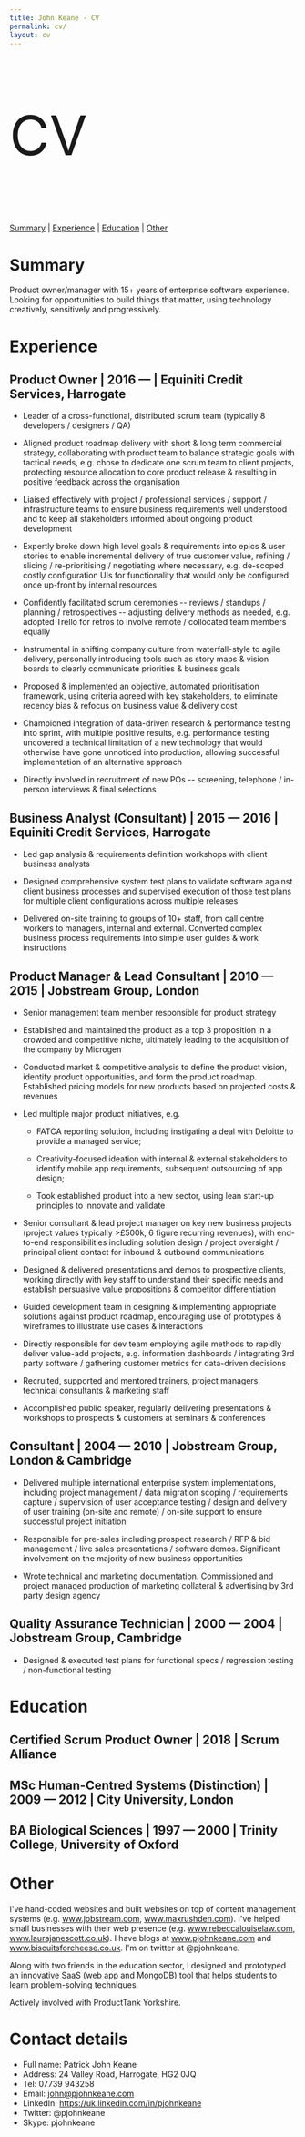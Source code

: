 ```yaml
---
title: John Keane - CV
permalink: cv/
layout: cv
---
```


<p style="font-size:6rem;">CV</p>

<nav class="doc-nav" id="cv-nav">
<a href="#summary">Summary</a> | <a href="#Experience">Experience</a> | <a href="#education">Education</a> | <a href="#other">Other</a>
</nav>

# Summary

Product owner/manager with 15+ years of enterprise software experience. Looking for opportunities to build things that matter, using technology creatively, sensitively and progressively.

# Experience

## Product Owner \| 2016 &mdash; \| Equiniti Credit Services, Harrogate

-   Leader of a cross-functional, distributed scrum team (typically 8 developers / designers / QA)

-   Aligned product roadmap delivery with short & long term commercial strategy, collaborating with product team to balance strategic goals with tactical needs, e.g. chose to dedicate one scrum team to client projects, protecting resource allocation to core product release & resulting in positive feedback across the organisation

-   Liaised effectively with project / professional services / support / infrastructure teams to ensure business requirements well understood and to keep all stakeholders informed about ongoing product development

-   Expertly broke down high level goals & requirements into epics & user stories to enable incremental delivery of true customer value, refining / slicing / re-prioritising / negotiating where necessary, e.g. de-scoped costly configuration UIs for functionality that would only be configured once up-front by internal resources

-   Confidently facilitated scrum ceremonies -- reviews / standups / planning / retrospectives -- adjusting delivery methods as needed, e.g. adopted Trello for retros to involve remote / collocated team members equally

-   Instrumental in shifting company culture from waterfall-style to agile delivery, personally introducing tools such as story maps & vision boards to clearly communicate priorities & business goals

-   Proposed & implemented an objective, automated prioritisation framework, using criteria agreed with key stakeholders, to eliminate recency bias & refocus on business value & delivery cost

-   Championed integration of data-driven research & performance testing into sprint, with multiple positive results, e.g. performance testing uncovered a technical limitation of a new technology that would otherwise have gone unnoticed into production, allowing successful implementation of an alternative approach

-   Directly involved in recruitment of new POs -- screening, telephone / in-person interviews & final selections

## Business Analyst (Consultant) \| 2015 &mdash; 2016 \| Equiniti Credit Services, Harrogate

-   Led gap analysis & requirements definition workshops with client business analysts

-   Designed comprehensive system test plans to validate software against client business processes and supervised execution of those test plans for multiple client configurations across multiple releases

-   Delivered on-site training to groups of 10+ staff, from call centre workers to managers, internal and external. Converted complex business process requirements into simple user guides & work instructions

## Product Manager & Lead Consultant \| 2010 &mdash; 2015 \| Jobstream Group, London

-   Senior management team member responsible for product strategy

-   Established and maintained the product as a top 3 proposition in a crowded and competitive niche, ultimately leading to the acquisition of the company by Microgen

-   Conducted market & competitive analysis to define the product vision, identify product opportunities, and form the product roadmap. Established pricing models for new products based on projected costs & revenues

-   Led multiple major product initiatives, e.g.

    -   FATCA reporting solution, including instigating a deal with Deloitte to provide a managed service;

    -   Creativity-focused ideation with internal & external stakeholders to identify mobile app requirements, subsequent outsourcing of app design;

    -   Took established product into a new sector, using lean start-up principles to innovate and validate

-   Senior consultant & lead project manager on key new business projects (project values typically \>£500k, 6 figure recurring revenues), with end-to-end responsibilities including solution design / project oversight / principal client contact for inbound & outbound communications

-   Designed & delivered presentations and demos to prospective clients, working directly with key staff to understand their specific needs and establish persuasive value propositions & competitor differentiation

-   Guided development team in designing & implementing appropriate solutions against product roadmap, encouraging use of prototypes & wireframes to illustrate use cases & interactions

-   Directly responsible for dev team employing agile methods to rapidly deliver value-add projects, e.g. information dashboards / integrating 3rd party software / gathering customer metrics for data-driven decisions

-   Recruited, supported and mentored trainers, project managers, technical consultants & marketing staff

-   Accomplished public speaker, regularly delivering presentations & workshops to prospects & customers at seminars & conferences

## Consultant \| 2004 &mdash; 2010 \| Jobstream Group, London & Cambridge

-   Delivered multiple international enterprise system implementations, including project management / data migration scoping / requirements capture / supervision of user acceptance testing / design and delivery of user training (on-site and remote) / on-site support to ensure successful project initiation

-   Responsible for pre-sales including prospect research / RFP & bid management / live sales presentations / software demos. Significant involvement on the majority of new business opportunities

-   Wrote technical and marketing documentation. Commissioned and project managed production of marketing collateral & advertising by 3rd party design agency

## Quality Assurance Technician \| 2000 &mdash; 2004 \| Jobstream Group, Cambridge

-   Designed & executed test plans for functional specs / regression testing / non-functional testing

# Education

## Certified Scrum Product Owner \| 2018 \| Scrum Alliance

## MSc Human-Centred Systems (Distinction) \| 2009 &mdash; 2012 \| City University, London 

## BA Biological Sciences \| 1997 &mdash; 2000 \| Trinity College, University of Oxford

# Other

I've hand-coded websites and built websites on top of content management systems (e.g. www.jobstream.com, www.maxrushden.com). I\'ve helped small businesses with their web presence (e.g. www.rebeccalouiselaw.com, www.laurajanescott.co.uk). I have blogs at www.pjohnkeane.com and www.biscuitsforcheese.co.uk. I'm on twitter at @pjohnkeane.

Along with two friends in the education sector, I designed and prototyped an innovative SaaS (web app and MongoDB) tool that helps students to learn problem-solving techniques.

Actively involved with ProductTank Yorkshire.

# Contact details

 * Full name: Patrick John Keane
 * Address: 24 Valley Road, Harrogate, HG2 0JQ
 * Tel: 07739 943258
 * Email: john@pjohnkeane.com
 * LinkedIn: https://uk.linkedin.com/in/pjohnkeane
 * Twitter: @pjohnkeane
 * Skype: pjohnkeane
